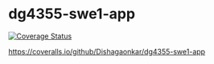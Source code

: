 ﻿# dg4355-swe1-app

[![Coverage Status](https://coveralls.io/repos/github/Dishagaonkar/dg4355-swe1-app/badge.svg?branch=main)](https://coveralls.io/github/Dishagaonkar/dg4355-swe1-app?branch=main)

https://coveralls.io/github/Dishagaonkar/dg4355-swe1-app

